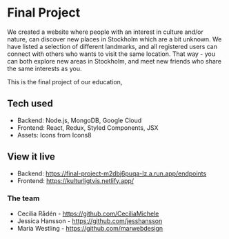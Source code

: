 # Final Project
We created a website where people with an interest in culture and/or nature, can discover new places in Stockholm which are a bit unknown. 
We have listed a selection of different landmarks, and all registered users can connect with others who wants to visit the same location. That way - you can both explore new areas in Stockholm, and meet new friends who share the same interests as you.

This is the final project of our education, 


## Tech used
- Backend: Node.js, MongoDB, Google Cloud
- Frontend: React, Redux, Styled Components, JSX
- Assets: Icons from Icons8

## View it live

- Backend: https://final-project-m2dbj6puqa-lz.a.run.app/endpoints
- Frontend: https://kulturligtvis.netlify.app/


### The team

- Cecilia Rådén - https://github.com/CeciliaMichele
- Jessica Hansson - https://github.com/jesshansson
- Maria Westling - https://github.com/marwebdesign

